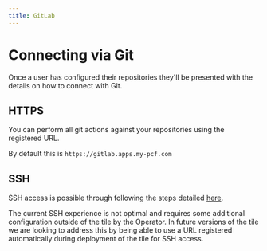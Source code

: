 ```yaml
---
title: GitLab
---
```


# Connecting via Git
Once a user has configured their repositories they'll be presented with the details on how to connect with Git.

## HTTPS

You can perform all git actions against your repositories using the registered URL.

By default this is `https://gitlab.apps.my-pcf.com`

## SSH

SSH access is possible through following the steps detailed [here](./ssh.html).

The current SSH experience is not optimal and requires some additional configuration outside of the tile by the Operator. In future versions of the tile we are looking to address this by being able to use a URL registered automatically during deployment of the tile for SSH access.
